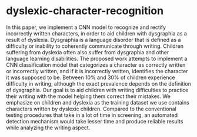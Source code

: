 # dyslexic-character-recognition

In this paper, we implement a CNN model to recognize and rectify incorrectly written 
characters, in order to aid children with dysgraphia as a result of dyslexia. Dysgraphia is a 
language disorder that is defined as a difficulty or inability to coherently communicate 
through writing. Children suffering from dyslexia often also suffer from dysgraphia and other 
language learning disabilities. The proposed work attempts to implement a CNN 
classification model that categorizes a character as correctly written or incorrectly written, 
and if it is incorrectly written, identifies the character it was supposed to be. Between 10% 
and 30% of children experience difficulty in writing, although the exact prevalence depends 
on the definition of dysgraphia. Our goal is to aid children with writing difficulties to practice 
their writing with the model helping them correct their mistakes. We emphasize on children 
and dyslexia as the training dataset we use contains characters written by dyslexic children.
Compared to the conventional testing procedures that take in a lot of time in screening, an 
automated detection mechanism would take lesser time and produce reliable results while 
analyzing the writing aspect. 
